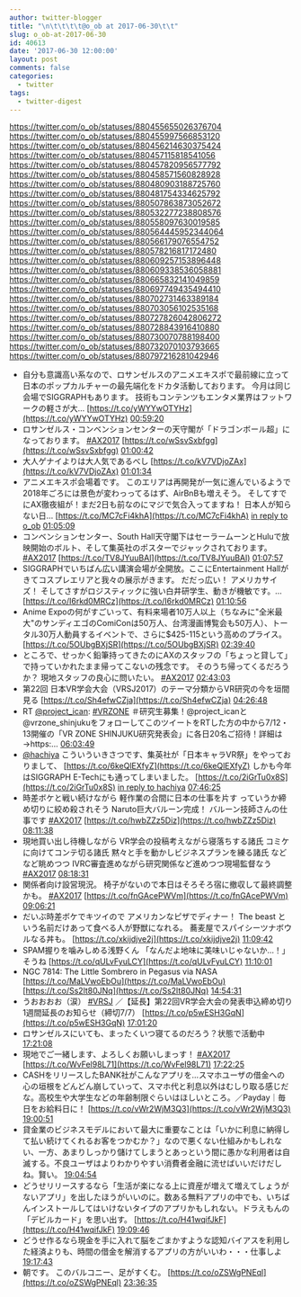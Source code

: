 ```yaml
---
author: twitter-blogger
title: "\n\t\t\t\t@o_ob at 2017-06-30\t\t"
slug: o_ob-at-2017-06-30
id: 40613
date: '2017-06-30 12:00:00'
layout: post
comments: false
categories:
  - twitter
tags:
  - twitter-digest
---
```


https://twitter.com/o_ob/statuses/880455655026376704 https://twitter.com/o_ob/statuses/880455997566853120 https://twitter.com/o_ob/statuses/880456214630375424 https://twitter.com/o_ob/statuses/880457115818541056 https://twitter.com/o_ob/statuses/880457820956577792 https://twitter.com/o_ob/statuses/880458571560828928 https://twitter.com/o_ob/statuses/880480903188725760 https://twitter.com/o_ob/statuses/880481754334625792 https://twitter.com/o_ob/statuses/880507863873052672 https://twitter.com/o_ob/statuses/880532277238808576 https://twitter.com/o_ob/statuses/880558097630019585 https://twitter.com/o_ob/statuses/880564445952344064 https://twitter.com/o_ob/statuses/880566179076554752 https://twitter.com/o_ob/statuses/880578216817172480 https://twitter.com/o_ob/statuses/880609257153896448 https://twitter.com/o_ob/statuses/880609338536058881 https://twitter.com/o_ob/statuses/880665832141049859 https://twitter.com/o_ob/statuses/880697749435494410 https://twitter.com/o_ob/statuses/880702731463389184 https://twitter.com/o_ob/statuses/880703056102535168 https://twitter.com/o_ob/statuses/880727826042806272 https://twitter.com/o_ob/statuses/880728843916410880 https://twitter.com/o_ob/statuses/880730070788198400 https://twitter.com/o_ob/statuses/880732070103793665 https://twitter.com/o_ob/statuses/880797216281042946  

*   自分も意識高い系なので、ロサンゼルスのアニメエキスポで最前線に立って日本のポップカルチャーの最先端化をドカタ活動しております。 今月は同じ会場でSIGGRAPHもあります。 技術もコンテンツもエンタメ業界はフットワークの軽さが大… [https://t.co/yWYYwOTYHz](https://t.co/yWYYwOTYHz) [00:59:20](https://twitter.com/o_ob/statuses/880455655026376704)
*   ロサンゼルス・コンベンションセンターの天守閣が「ドラゴンボール超」になっております。 [#AX2017](https://twitter.com/search?q=%23AX2017&src=hash) [https://t.co/wSsvSxbfgg](https://t.co/wSsvSxbfgg) [01:00:42](https://twitter.com/o_ob/statuses/880455997566853120)
*   大人ゲナイよりは大人気であるべし [https://t.co/kV7VDjoZAx](https://t.co/kV7VDjoZAx) [01:01:34](https://twitter.com/o_ob/statuses/880456214630375424)
*   アニメエキスポ会場着です。 このエリアは再開発が一気に進んでいるようで2018年ごろには景色が変わっってるはず、AirBnBも増えそう。 そしてすでにAX徹夜組が！まだ2日も前なのにマジで気合入ってますね！ 日本人が知らない日… [https://t.co/MC7cFi4khA](https://t.co/MC7cFi4khA) [in reply to o_ob](https://twitter.com/o_ob/statuses/880455655026376704) [01:05:09](https://twitter.com/o_ob/statuses/880457115818541056)
*   コンベンションセンター、South Hall天守閣下はセーラームーンとHuluで放映開始のボルト、そして集英社のポスターでジャックされております。 [#AX2017](https://twitter.com/search?q=%23AX2017&src=hash) [https://t.co/TV8JYuuBAl](https://t.co/TV8JYuuBAl) [01:07:57](https://twitter.com/o_ob/statuses/880457820956577792)
*   SIGGRAPHでいちばん広い講演会場が全開放。ここにEntertainment Hallがきてコスプレエリアと我々の展示がきます。 だだっ広い！ アメリカサイズ！ そしてさすがロジスティックに強い白井研学生、動きが機敏です。… [https://t.co/I6rkd0MRCz](https://t.co/I6rkd0MRCz) [01:10:56](https://twitter.com/o_ob/statuses/880458571560828928)
*   Anime Expoの何がすごいって、有料来場者10万人以上（ちなみに"全米最大"のサンディエゴのComiConは50万人、台湾漫画博覧会も50万人）、トータル30万人動員するイベントで、さらに$425-115という高めのプライス。 [https://t.co/5OUbgBXjSR](https://t.co/5OUbgBXjSR) [02:39:40](https://twitter.com/o_ob/statuses/880480903188725760)
*   ところで、せっかく鉛筆持ってきたのにAXのスタッフの「ちょっと貸して」で持っていかれたまま帰ってこないの残念です。 そのうち帰ってくるだろうか？ 現地スタッフの良心に問いたい。 [#AX2017](https://twitter.com/search?q=%23AX2017&src=hash) [02:43:03](https://twitter.com/o_ob/statuses/880481754334625792)
*   第22回 日本VR学会大会（VRSJ2017）のテーマ分類からVR研究の今を垣間見る [https://t.co/Sh4efwCZja](https://t.co/Sh4efwCZja) [04:26:48](https://twitter.com/o_ob/statuses/880507863873052672)
*   RT [@project_ican](https://twitter.com/project_ican): [#VRZONE](https://twitter.com/search?q=%23VRZONE&src=hash) ＃研究生募集！@project_icanと@vrzone_shinjukuをフォローしてこのツイートをRTした方の中から7/12・13開催の「VR ZONE SHINJUKU研究発表会」に各日20名ご招待！詳細は→https:… [06:03:49](https://twitter.com/o_ob/statuses/880532277238808576)
*   [@hachiya](https://twitter.com/hachiya) こういういきさつです、集英社が「日本キャラVR祭」をやっておりまして、 [https://t.co/6keQlEXfyZ](https://t.co/6keQlEXfyZ) しかも今年はSIGGRAPH E-Techにも通ってしまいました。 [https://t.co/2iGrTu0x8S](https://t.co/2iGrTu0x8S) [in reply to hachiya](https://twitter.com/hachiya/statuses/880463170950774785) [07:46:25](https://twitter.com/o_ob/statuses/880558097630019585)
*   時差ボケと戦い続けながら 軽作業の合間に日本の仕事を片す っていうか締め切りに絞め殺されそう Naruto巨大バルーン完成！ バルーン技師さんの仕事です [#AX2017](https://twitter.com/search?q=%23AX2017&src=hash) [https://t.co/hwbZZz5Diz](https://t.co/hwbZZz5Diz) [08:11:38](https://twitter.com/o_ob/statuses/880564445952344064)
*   現地買い出し待機しながら VR学会の投稿考えながら寝落ちする諸氏 コミケに向けてコンテ切る諸氏 黙々と手を動かしビジネスプランを練る諸氏 などなど眺めつつ IVRC審査進めながら研究関係など進めつつ現場監督なう [#AX2017](https://twitter.com/search?q=%23AX2017&src=hash) [08:18:31](https://twitter.com/o_ob/statuses/880566179076554752)
*   関係者向け設営現況。 椅子がないので本日はそろそろ宿に撤収して最終調整かも。 [#AX2017](https://twitter.com/search?q=%23AX2017&src=hash) [https://t.co/fnGAcePWVm](https://t.co/fnGAcePWVm) [09:06:21](https://twitter.com/o_ob/statuses/880578216817172480)
*   だいぶ時差ボケでキツイので アメリカンなピザでディナー！ The beast という名前だけあって食べる人が野獣になれる。 蕎麦屋でスパイシーツナボウルなる丼も。 [https://t.co/xkijdjve2j](https://t.co/xkijdjve2j) [11:09:42](https://twitter.com/o_ob/statuses/880609257153896448)
*   SPAM握りを噛みしめる浅野くん 「なんだよ地味に美味いじゃないか…！」 そうね [https://t.co/qULvFyuLCY](https://t.co/qULvFyuLCY) [11:10:01](https://twitter.com/o_ob/statuses/880609338536058881)
*   NGC 7814: The Little Sombrero in Pegasus via NASA [https://t.co/MaLVwoEbOu](https://t.co/MaLVwoEbOu) [https://t.co/Ss2lt80JNq](https://t.co/Ss2lt80JNq) [14:54:31](https://twitter.com/o_ob/statuses/880665832141049859)
*   うおおおお（涙） [#VRSJ](https://twitter.com/search?q=%23VRSJ&src=hash) ／【延長】第22回VR学会大会の発表申込締め切り1週間延長のお知らせ（締切7/7） [https://t.co/p5wESH3GqN](https://t.co/p5wESH3GqN) [17:01:20](https://twitter.com/o_ob/statuses/880697749435494410)
*   ロサンゼルスにいても、まったくいつ寝てるのだろう？状態で活動中 [17:21:08](https://twitter.com/o_ob/statuses/880702731463389184)
*   現地でご一緒します、よろしくお願いしまっす！ [#AX2017](https://twitter.com/search?q=%23AX2017&src=hash) [https://t.co/WvFel98L71](https://t.co/WvFel98L71) [17:22:25](https://twitter.com/o_ob/statuses/880703056102535168)
*   CASHをリリースしたBANK社がこんなアプリを…スマホユーザの借金への心の垣根をどんどん崩していって、スマホ代と利息以外はむしり取る感じだな。高校生や大学生などの年齢制限ぐらいはほしいところ。／Payday｜毎日をお給料日に！ [https://t.co/vWr2WjM3Q3](https://t.co/vWr2WjM3Q3) [19:00:51](https://twitter.com/o_ob/statuses/880727826042806272)
*   貸金業のビジネスモデルにおいて最大に重要なことは「いかに利息に納得して払い続けてくれるお客をつかむか？」なので悪くない仕組みかもしれない、一方、あまりしっかり儲けてしまうとあっという間に愚かな利用者は自滅する。不良ユーザはよりわかりやすい消費者金融に流せばいいだけだしね。賢い。 [19:04:54](https://twitter.com/o_ob/statuses/880728843916410880)
*   どうせリリースするなら「生活が楽になる上に資産が増えて増えてしょうがないアプリ」を出したほうがいいのに。数ある無料アプリの中でも、いちばんインストールしてはいけないタイプのアプリかもしれない。ドラえもんの「デビルカード」を思い出す。 [https://t.co/H41wqifJkF](https://t.co/H41wqifJkF) [19:09:46](https://twitter.com/o_ob/statuses/880730070788198400)
*   どうせ作るなら現金を手に入れて脳をごまかすような認知バイアスを利用した経済よりも、時間の借金を解消するアプリの方がいいわ・・・仕事しよ [19:17:43](https://twitter.com/o_ob/statuses/880732070103793665)
*   朝です。 このバルコニー、足がすくむ。 [https://t.co/oZSWgPNEql](https://t.co/oZSWgPNEql) [23:36:35](https://twitter.com/o_ob/statuses/880797216281042946)